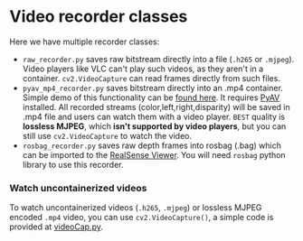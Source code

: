 # Video recorder classes

Here we have multiple recorder classes:

- `raw_recorder.py` saves raw bitstream directly into a file (`.h265` or `.mjpeg`). Video players like VLC can't play such videos, as they aren't in a container. `cv2.VideoCapture` can read frames directly from such files.
- `pyav_mp4_recorder.py` saves bitstream directly into an .mp4 container. Simple demo of this functionality can be [found here](../../../gen2-container-encoding/). It requires [PyAV](https://github.com/PyAV-Org/PyAV) installed. All recorded streams (color,left,right,disparity) will be saved in .mp4 file and users can watch them with a video player. `BEST` quality is **lossless MJPEG**, which **isn't supported by video players**, but you can still use `cv2.VideoCapture` to watch the video.
- `rosbag_recorder.py` saves raw depth frames into rosbag (.bag) which can be imported to the [RealSense Viewer](https://www.intelrealsense.com/sdk-2/#sdk2-tools). You will need `rosbag` python library to use this recorder.

### Watch uncontainerized videos

To watch uncontainerized videos (`.h265`, `.mjpeg`) or lossless MJPEG encoded `.mp4` video, you can use `cv2.VideoCapture()`, a simple code is provided at [videoCap.py](videoCap.py).